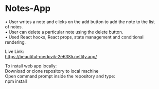 # Notes-App
•	User writes a note and clicks on the add button to add the note to the list of notes.<br>
•	User can delete a particular note using the delete button.<br>
•	Used React hooks, React props, state management and conditional rendering.<br>

Live Link:<br>
https://beautiful-medovik-2e6385.netlify.app/

To install web app locally:<br>
Download or clone repository to local machine<br>
Open command prompt inside the repository and type:<br>
npm install
